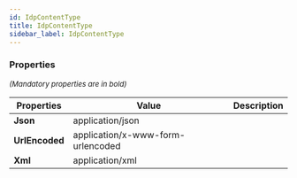 ```yaml
---
id: IdpContentType
title: IdpContentType
sidebar_label: IdpContentType
---
```




### Properties

<font size="2"><i>(Mandatory properties are in bold)</i></font>

| Properties | Value | Description |
| --------- | ---- | ----------- |
| **Json** | application/json |  |
| **UrlEncoded** | application/x-www-form-urlencoded |  |
| **Xml** | application/xml |  |
